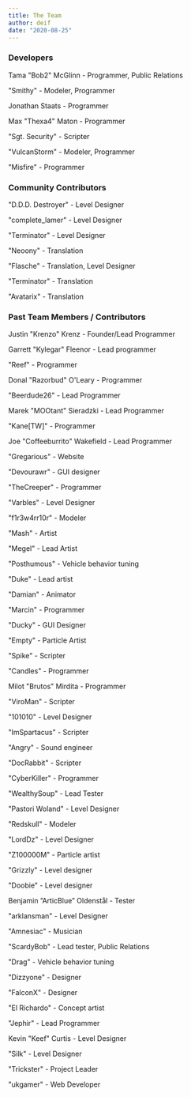 ```yaml
---
title: The Team
author: deif
date: "2020-08-25"
---
```


### Developers

Tama "Bob2" McGlinn - Programmer, Public Relations

"Smithy" - Modeler, Programmer

Jonathan Staats - Programmer

Max "Thexa4" Maton - Programmer

"Sgt. Security" - Scripter

"VulcanStorm" - Modeler, Programmer

"Misfire" - Programmer

### Community Contributors

"D.D.D. Destroyer" - Level Designer

"complete_lamer" - Level Designer

"Terminator" - Level Designer

"Neoony" - Translation

"Flasche" - Translation, Level Designer

"Terminator" - Translation

"Avatarix" - Translation

### Past Team Members / Contributors

Justin "Krenzo" Krenz - Founder/Lead Programmer

Garrett "Kylegar" Fleenor - Lead programmer

"Reef" - Programmer

Donal "Razorbud" O'Leary - Programmer

"Beerdude26" - Lead Programmer

Marek "MOOtant" Sieradzki - Lead Programmer

"Kane[TW]" - Programmer

Joe "Coffeeburrito" Wakefield - Lead Programmer

"Gregarious" - Website

"Devourawr" - GUI designer

"TheCreeper" - Programmer

"Varbles" - Level Designer

"f1r3w4rr10r" - Modeler

"Mash" - Artist

"Megel" - Lead Artist

"Posthumous" - Vehicle behavior tuning

"Duke" - Lead artist

"Damian" - Animator

"Marcin" - Programmer

"Ducky" - GUI Designer

"Empty" - Particle Artist

"Spike" - Scripter

"Candles" - Programmer

Milot "Brutos" Mirdita - Programmer

"ViroMan" - Scripter

"101010" - Level Designer

"ImSpartacus" - Scripter

"Angry" - Sound engineer

"DocRabbit" - Scripter

"CyberKiller" - Programmer

"WealthySoup" - Lead Tester

"Pastori Woland" - Level Designer

"Redskull" - Modeler

"LordDz" - Level Designer

"Z100000M" - Particle artist

"Grizzly" - Level designer

"Doobie" - Level designer

Benjamin ”ArticBlue” Oldenstål - Tester

"arklansman" - Level Designer

"Amnesiac" - Musician

"ScardyBob" - Lead tester, Public Relations

"Drag" - Vehicle behavior tuning

"Dizzyone" - Designer

"FalconX" - Designer

"El Richardo" - Concept artist

"Jephir" - Lead Programmer

Kevin "Keef" Curtis - Level Designer

"Silk" - Level Designer

"Trickster" - Project Leader

"ukgamer" - Web Developer